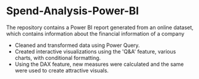 # Spend-Analysis-Power-BI
The repository contains a Power BI report generated from an online dataset, which contains information about the financial information of a company

- Cleaned and transformed data using Power Query.
- Created interactive visualizations using the 'Q&A' feature, various charts, with conditional formatting.
- Using the DAX feature, new measures were calculated and the same were used to create attractive visuals. 


